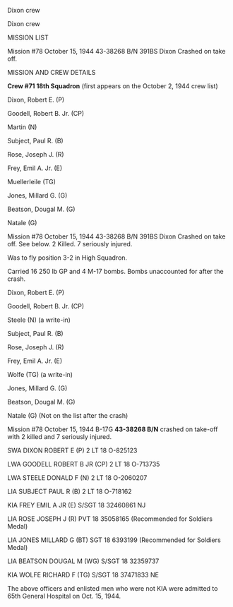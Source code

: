 





Dixon crew






 




Dixon crew

MISSION LIST

Mission #78 October 15, 1944 43-38268 B/N 391BS
Dixon Crashed
on take off.

MISSION AND CREW DETAILS

**Crew #71 18th Squadron** (first appears on the October
2, 1944 crew list)

Dixon, Robert E. (P)

Goodell, Robert B. Jr. (CP)

Martin (N)

Subject, Paul R. (B)

Rose, Joseph J. (R)

Frey, Emil A. Jr. (E)

Muellerleile (TG)

Jones, Millard G. (G)

Beatson, Dougal M. (G)

Natale (G)

Mission #78 October 15, 1944 43-38268 B/N 391BS
Dixon Crashed
on take off. See below. 2 Killed. 7 seriously injured.

Was to fly position 3-2 in High Squadron.

Carried 16 250 lb GP and 4 M-17 bombs. Bombs unaccounted for
after the crash.

Dixon, Robert E. (P)

Goodell, Robert B. Jr. (CP)

Steele (N) (a write-in)

Subject, Paul R. (B)

Rose, Joseph J. (R)

Frey, Emil A. Jr. (E)

Wolfe (TG) (a write-in)

Jones, Millard G. (G)

Beatson, Dougal M. (G)

Natale (G) (Not on the list after the crash)

Mission #78 October 15, 1944 B-17G **43-38268 B/N** crashed
on take-off with 2 killed and 7 seriously injured.

SWA DIXON ROBERT E
(P)
2 LT 18
O-825123

LWA GOODELL ROBERT B JR
(CP)
2 LT
18 O-713735

LWA STEELE DONALD F
(N)
2 LT 18
O-2060207

LIA SUBJECT PAUL R
(B)
2 LT 18
O-718162

KIA FREY EMIL A JR
(E)
S/SGT 18
32460861
NJ

LIA ROSE JOSEPH J
(R)
PVT
18
35058165
(Recommended for Soldiers Medal)

LIA JONES MILLARD G
(BT)
SGT 18
6393199
(Recommended for Soldiers Medal)

LIA BEATSON DOUGAL M (WG)
S/SGT
18 32359737

KIA WOLFE RICHARD F
(TG)
S/SGT
18
37471833
NE

The above officers and enlisted men who were not KIA were
admitted to 65th General Hospital on Oct. 15, 1944\.




